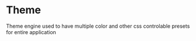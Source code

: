 # Theme
Theme engine used to have multiple color and other css controlable presets for entire application
